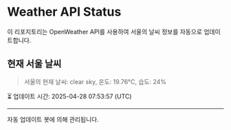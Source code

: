 
# Weather API Status

이 리포지토리는 OpenWeather API를 사용하여 서울의 날씨 정보를 자동으로 업데이트합니다.

## 현재 서울 날씨
> 서울의 현재 날씨: clear sky, 온도: 19.76°C, 습도: 24%

⏳ 업데이트 시간: 2025-04-28 07:53:57 (UTC)

---
자동 업데이트 봇에 의해 관리됩니다.
